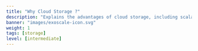 ```yaml
---
title: "Why Cloud Storage ?"
description: "Explains the advantages of cloud storage, including scalability, accessibility, durability, and cost efficiency."
banner: "images/exoscale-icon.svg"
weight: 1
tags: [storage]
level: [intermediate]
---
```

